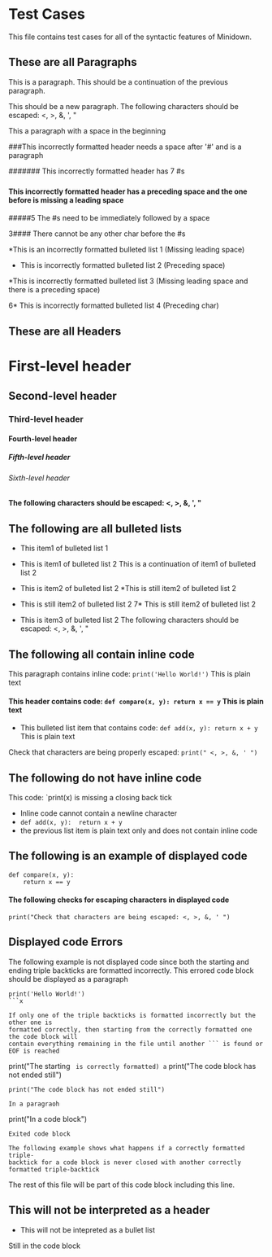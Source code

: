 # Test Cases
This file contains test cases for all of the syntactic features of Minidown. 

## These are all Paragraphs
This is a paragraph.
This should be a continuation of the previous paragraph.

This should be a new paragraph.
The following characters should be escaped: <, >, &, ', "

 This a paragraph with a space in the beginning

###This incorrectly formatted header needs a space after '#' and is a paragraph

####### This incorrectly formatted header has 7 #s

###

 #### This incorrectly formatted header has a preceding space and the one before is missing a leading space

#####5 The #s need to be immediately followed by a space

3#### There cannot be any other char before the #s

*This is an incorrectly formatted bulleted list 1 (Missing leading space)

 * This is incorrectly formatted bulleted list 2 (Preceding space)

 *This is incorrectly formatted bulleted list 3 (Missing leading space and there is a preceding space)

6* This is incorrectly formatted bulleted list 4 (Preceding char)


## These are all Headers

# First-level header
## Second-level header
### Third-level header

#### Fourth-level header
##### Fifth-level header
###### Sixth-level header

#### The following characters should be escaped: <, >, &, ', "




## The following are all bulleted lists

* This item1 of bulleted list 1

* This is item1 of bulleted list 2
This is a continuation of item1 of bulleted list 2
* This is item2 of bulleted list 2
*This is still item2 of bulleted list 2
 * This is still item2 of bulleted list 2
7* This is still item2 of bulleted list 2
* This is item3 of bulleted list 2
The following characters should be escaped: <, >, &, ', "


## The following all contain inline code

This paragraph contains inline code: `print('Hello World!')` This is plain text

#### This header contains code: `def compare(x, y): return x == y` This is plain text

* This bulleted list item that contains code:
`def add(x, y): return x + y` 
This is plain text

Check that characters are being properly escaped: `print(" <, >, &, ' ")`



## The following do not have inline code

This code: `print(x) is missing a closing back tick

* Inline code cannot contain a newline character
* `def add(x, y): 
    return x + y`
* the previous list item is plain text only and does not contain inline code


## The following is an example of displayed code
```
def compare(x, y):
    return x == y
```

#### The following checks for escaping characters in displayed code
```
print("Check that characters are being escaped: <, >, &, ' ")
```

## Displayed code Errors

The following example is not displayed code since both the starting and ending
triple backticks are formatted incorrectly. This errored code block should be
displayed as a paragraph

 ```
print('Hello World!')
```x

If only one of the triple backticks is formatted incorrectly but the other one is
formatted correctly, then starting from the correctly formatted one the code block will
contain everything remaining in the file until another ``` is found or EOF is reached

```
print("The starting ``` is correctly formatted)
a```
print("The code block has not ended still")
```x
print("The code block has not ended still")
```

 ```
 In a paragraoh
```
print("In a code block")
```
Exited code block

The following example shows what happens if a correctly formatted triple-
backtick for a code block is never closed with another correctly formatted triple-backtick

```
The rest of this file will be part of this code block including this line. 
## This will not be interpreted as a header


* This will not be intepreted as a bullet list


Still in the code block













